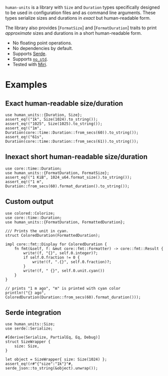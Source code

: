 `human-units` is a library with `Size` and `Duration` types specifically designed to be used in configuration files and as command line arguments.
These types serialize sizes and durations in _exact_ but human-readable form.

The library also provides [`FormatSize`] and [`FormatDuration`] traits
to print _approximate_ sizes and durations in a short human-readable form.

- No floating point operations.
- No dependencies by default.
- Supports [Serde](https://serde.rs/).
- Supports [`no_std`](https://docs.rust-embedded.org/book/intro/no-std.html).
- Tested with [Miri](https://github.com/rust-lang/miri).

# Examples

## Exact human-readable size/duration

```
use human_units::{Duration, Size};
assert_eq!("1k", Size(1024).to_string());
assert_eq!("1025", Size(1025).to_string());
assert_eq!("1m", Duration(core::time::Duration::from_secs(60)).to_string());
assert_eq!("61s", Duration(core::time::Duration::from_secs(61)).to_string());
```

## Inexact short human-readable size/duration

```
use core::time::Duration;
use human_units::{FormatDuration, FormatSize};
assert_eq!("1 KiB", 1024_u64.format_size().to_string());
assert_eq!("1 m", Duration::from_secs(60).format_duration().to_string());
```

## Custom output

```
use colored::Colorize;
use core::time::Duration;
use human_units::{FormatDuration, FormattedDuration};

/// Prints the unit in cyan.
struct ColoredDuration(FormattedDuration);

impl core::fmt::Display for ColoredDuration {
    fn fmt(&self, f: &mut core::fmt::Formatter) -> core::fmt::Result {
        write!(f, "{}", self.0.integer)?;
        if self.0.fraction != 0 {
            write!(f, ".{}", self.0.fraction)?;
        }
        write!(f, " {}", self.0.unit.cyan())
    }
}

// prints "1 m ago", "m" is printed with cyan color
println!("{} ago", ColoredDuration(Duration::from_secs(60).format_duration()));
```

## Serde integration

```
use human_units::Size;
use serde::Serialize;

#[derive(Serialize, PartialEq, Eq, Debug)]
struct SizeWrapper {
    size: Size,
}

let object = SizeWrapper{ size: Size(1024) };
assert_eq!(r#"{"size":"1k"}"#, serde_json::to_string(&object).unwrap());
```
